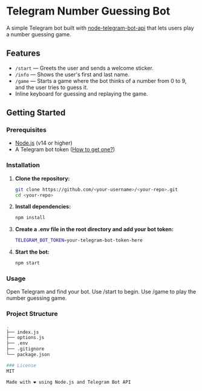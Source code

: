 # Telegram Number Guessing Bot

A simple Telegram bot built with [node-telegram-bot-api](https://github.com/yagop/node-telegram-bot-api) that lets users play a number guessing game.

## Features

- `/start` — Greets the user and sends a welcome sticker.
- `/info` — Shows the user's first and last name.
- `/game` — Starts a game where the bot thinks of a number from 0 to 9, and the user tries to guess it.
- Inline keyboard for guessing and replaying the game.

## Getting Started

### Prerequisites

- [Node.js](https://nodejs.org/) (v14 or higher)
- A Telegram bot token ([How to get one?](https://core.telegram.org/bots#6-botfather))

### Installation

1. **Clone the repository:**
   ```sh
   git clone https://github.com/<your-username>/<your-repo>.git
   cd <your-repo>
   

2. **Install dependencies:**
   ```sh
   npm install

3. **Create a .env file in the root directory and add your bot token:**
   ```sh
   TELEGRAM_BOT_TOKEN=your-telegram-bot-token-here

4. **Start the bot:**
   ```sh
   npm start

### Usage
Open Telegram and find your bot.
Use /start to begin.
Use /game to play the number guessing game.

### Project Structure
   ```sh
   .
   ├── index.js
   ├── options.js
   ├── .env
   ├── .gitignore
   └── package.json

### License
MIT

Made with ❤️ using Node.js and Telegram Bot API